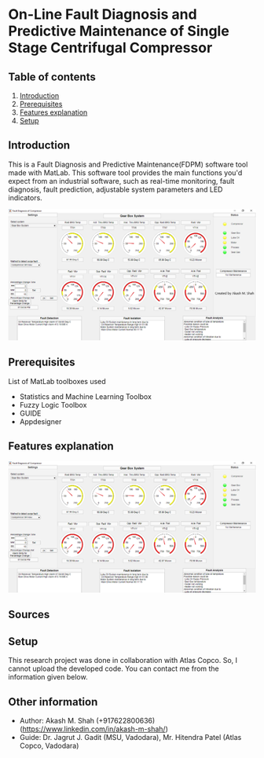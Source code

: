 # On-Line Fault Diagnosis and Predictive Maintenance of Single Stage Centrifugal Compressor

## Table of contents

1. [Introduction](#Introduction)
2. [Prerequisites](#Prerequisites)
3. [Features explanation](#Features-explanation)
4. [Setup](#Setup)

## Introduction

This is a Fault Diagnosis and Predictive Maintenance(FDPM) software tool made with MatLab. This software tool provides the main functions you'd expect from an industrial software, such as real-time monitoring, fault diagnosis, fault prediction, adjustable system parameters and LED indicators.

![](./images/FDPM2.png)

## Prerequisites

List of MatLab toolboxes used

* Statistics and Machine Learning Toolbox
* Fuzzy Logic Toolbox
* GUIDE
* Appdesigner

## Features explanation

![Screen shot of project GUI](./images/FDPM1.png)

## Sources

## Setup

This research project was done in collaboration with Atlas Copco. So, I cannot upload the developed code. You can contact me from the information given below.

## Other information	

* Author: Akash M. Shah (+917622800636) (https://www.linkedin.com/in/akash-m-shah/)
* Guide: Dr. Jagrut J. Gadit (MSU, Vadodara), Mr. Hitendra Patel (Atlas Copco, Vadodara)